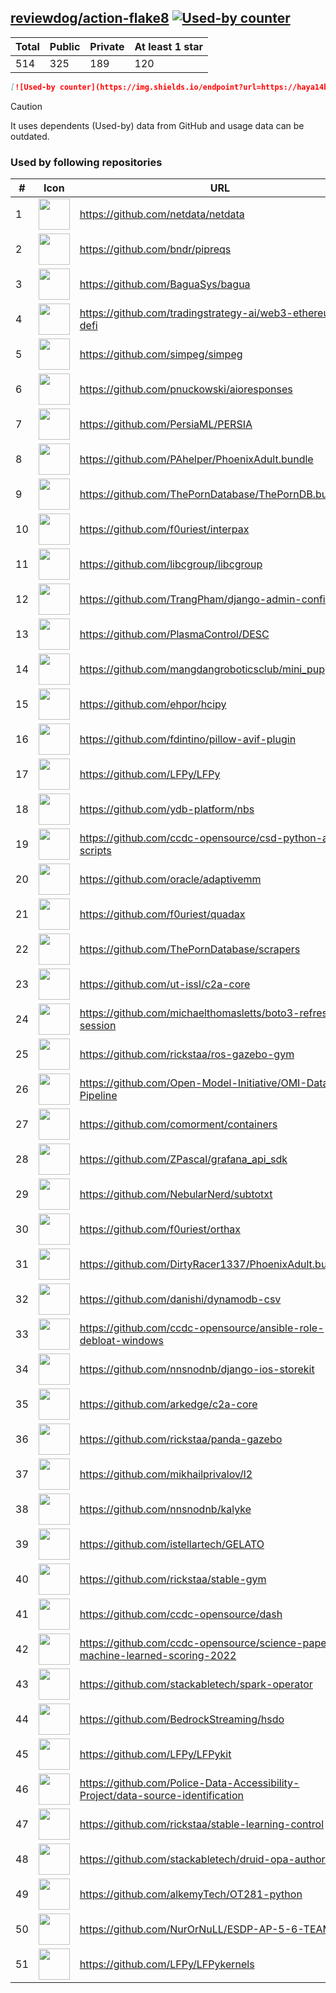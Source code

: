 





## [reviewdog/action-flake8](https://github.com/reviewdog/action-flake8) [![Used-by counter](https://img.shields.io/endpoint?url=https://haya14busa.github.io/github-used-by/data/reviewdog/action-flake8/shieldsio.json)](https://github.com/haya14busa/github-used-by/tree/main/repo/reviewdog/action-flake8)

| Total | Public | Private | At least 1 star
| ----- | ------ | ------- | ---------------
| 514 | 325 | 189 | 120 |

```md
[![Used-by counter](https://img.shields.io/endpoint?url=https://haya14busa.github.io/github-used-by/data/reviewdog/action-flake8/shieldsio.json)](https://github.com/haya14busa/github-used-by/tree/main/repo/reviewdog/action-flake8)
```

> [!CAUTION]
> It uses dependents (Used-by) data from GitHub and usage data can be outdated.

### Used by following repositories

| # | Icon | URL | Stars |
| -- | -- | -- | -- | 
|1|<img src="https://github.com/netdata.png" width=50 height=50>|https://github.com/netdata/netdata|75064|
|2|<img src="https://github.com/bndr.png" width=50 height=50>|https://github.com/bndr/pipreqs|7273|
|3|<img src="https://github.com/BaguaSys.png" width=50 height=50>|https://github.com/BaguaSys/bagua|882|
|4|<img src="https://github.com/tradingstrategy-ai.png" width=50 height=50>|https://github.com/tradingstrategy-ai/web3-ethereum-defi|703|
|5|<img src="https://github.com/simpeg.png" width=50 height=50>|https://github.com/simpeg/simpeg|573|
|6|<img src="https://github.com/pnuckowski.png" width=50 height=50>|https://github.com/pnuckowski/aioresponses|549|
|7|<img src="https://github.com/PersiaML.png" width=50 height=50>|https://github.com/PersiaML/PERSIA|408|
|8|<img src="https://github.com/PAhelper.png" width=50 height=50>|https://github.com/PAhelper/PhoenixAdult.bundle|376|
|9|<img src="https://github.com/ThePornDatabase.png" width=50 height=50>|https://github.com/ThePornDatabase/ThePornDB.bundle|210|
|10|<img src="https://github.com/f0uriest.png" width=50 height=50>|https://github.com/f0uriest/interpax|200|
|11|<img src="https://github.com/libcgroup.png" width=50 height=50>|https://github.com/libcgroup/libcgroup|166|
|12|<img src="https://github.com/TrangPham.png" width=50 height=50>|https://github.com/TrangPham/django-admin-confirm|135|
|13|<img src="https://github.com/PlasmaControl.png" width=50 height=50>|https://github.com/PlasmaControl/DESC|127|
|14|<img src="https://github.com/mangdangroboticsclub.png" width=50 height=50>|https://github.com/mangdangroboticsclub/mini_pupper_ros|114|
|15|<img src="https://github.com/ehpor.png" width=50 height=50>|https://github.com/ehpor/hcipy|113|
|16|<img src="https://github.com/fdintino.png" width=50 height=50>|https://github.com/fdintino/pillow-avif-plugin|109|
|17|<img src="https://github.com/LFPy.png" width=50 height=50>|https://github.com/LFPy/LFPy|82|
|18|<img src="https://github.com/ydb-platform.png" width=50 height=50>|https://github.com/ydb-platform/nbs|75|
|19|<img src="https://github.com/ccdc-opensource.png" width=50 height=50>|https://github.com/ccdc-opensource/csd-python-api-scripts|73|
|20|<img src="https://github.com/oracle.png" width=50 height=50>|https://github.com/oracle/adaptivemm|66|
|21|<img src="https://github.com/f0uriest.png" width=50 height=50>|https://github.com/f0uriest/quadax|66|
|22|<img src="https://github.com/ThePornDatabase.png" width=50 height=50>|https://github.com/ThePornDatabase/scrapers|64|
|23|<img src="https://github.com/ut-issl.png" width=50 height=50>|https://github.com/ut-issl/c2a-core|54|
|24|<img src="https://github.com/michaelthomasletts.png" width=50 height=50>|https://github.com/michaelthomasletts/boto3-refresh-session|42|
|25|<img src="https://github.com/rickstaa.png" width=50 height=50>|https://github.com/rickstaa/ros-gazebo-gym|42|
|26|<img src="https://github.com/Open-Model-Initiative.png" width=50 height=50>|https://github.com/Open-Model-Initiative/OMI-Data-Pipeline|35|
|27|<img src="https://github.com/comorment.png" width=50 height=50>|https://github.com/comorment/containers|29|
|28|<img src="https://github.com/ZPascal.png" width=50 height=50>|https://github.com/ZPascal/grafana_api_sdk|29|
|29|<img src="https://github.com/NebularNerd.png" width=50 height=50>|https://github.com/NebularNerd/subtotxt|23|
|30|<img src="https://github.com/f0uriest.png" width=50 height=50>|https://github.com/f0uriest/orthax|22|
|31|<img src="https://github.com/DirtyRacer1337.png" width=50 height=50>|https://github.com/DirtyRacer1337/PhoenixAdult.bundle|22|
|32|<img src="https://github.com/danishi.png" width=50 height=50>|https://github.com/danishi/dynamodb-csv|20|
|33|<img src="https://github.com/ccdc-opensource.png" width=50 height=50>|https://github.com/ccdc-opensource/ansible-role-debloat-windows|19|
|34|<img src="https://github.com/nnsnodnb.png" width=50 height=50>|https://github.com/nnsnodnb/django-ios-storekit|19|
|35|<img src="https://github.com/arkedge.png" width=50 height=50>|https://github.com/arkedge/c2a-core|18|
|36|<img src="https://github.com/rickstaa.png" width=50 height=50>|https://github.com/rickstaa/panda-gazebo|18|
|37|<img src="https://github.com/mikhailprivalov.png" width=50 height=50>|https://github.com/mikhailprivalov/l2|18|
|38|<img src="https://github.com/nnsnodnb.png" width=50 height=50>|https://github.com/nnsnodnb/kalyke|16|
|39|<img src="https://github.com/istellartech.png" width=50 height=50>|https://github.com/istellartech/GELATO|15|
|40|<img src="https://github.com/rickstaa.png" width=50 height=50>|https://github.com/rickstaa/stable-gym|12|
|41|<img src="https://github.com/ccdc-opensource.png" width=50 height=50>|https://github.com/ccdc-opensource/dash|12|
|42|<img src="https://github.com/ccdc-opensource.png" width=50 height=50>|https://github.com/ccdc-opensource/science-paper-rf-machine-learned-scoring-2022|9|
|43|<img src="https://github.com/stackabletech.png" width=50 height=50>|https://github.com/stackabletech/spark-operator|9|
|44|<img src="https://github.com/BedrockStreaming.png" width=50 height=50>|https://github.com/BedrockStreaming/hsdo|7|
|45|<img src="https://github.com/LFPy.png" width=50 height=50>|https://github.com/LFPy/LFPykit|7|
|46|<img src="https://github.com/Police-Data-Accessibility-Project.png" width=50 height=50>|https://github.com/Police-Data-Accessibility-Project/data-source-identification|6|
|47|<img src="https://github.com/rickstaa.png" width=50 height=50>|https://github.com/rickstaa/stable-learning-control|6|
|48|<img src="https://github.com/stackabletech.png" width=50 height=50>|https://github.com/stackabletech/druid-opa-authorizer|6|
|49|<img src="https://github.com/alkemyTech.png" width=50 height=50>|https://github.com/alkemyTech/OT281-python|5|
|50|<img src="https://github.com/NurOrNuLL.png" width=50 height=50>|https://github.com/NurOrNuLL/ESDP-AP-5-6-TEAM-2|5|
|51|<img src="https://github.com/LFPy.png" width=50 height=50>|https://github.com/LFPy/LFPykernels|5|
